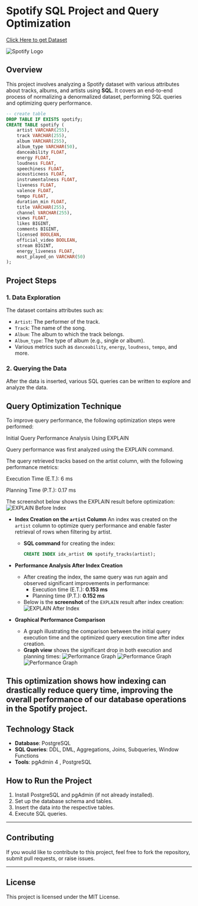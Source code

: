 # Spotify  SQL Project and Query Optimization 

[Click Here to get Dataset](https://www.kaggle.com/datasets/sanjanchaudhari/spotify-dataset)

![Spotify Logo](https://github.com/Subhasree05/spotify-data-analysis-/blob/main/spotifyylogo.jpg)

## Overview
This project involves analyzing a Spotify dataset with various attributes about tracks, albums, and artists using **SQL**. It covers an end-to-end process of normalizing a denormalized dataset, performing SQL queries  and optimizing query performance.  

```sql
-- create table
DROP TABLE IF EXISTS spotify;
CREATE TABLE spotify (
    artist VARCHAR(255),
    track VARCHAR(255),
    album VARCHAR(255),
    album_type VARCHAR(50),
    danceability FLOAT,
    energy FLOAT,
    loudness FLOAT,
    speechiness FLOAT,
    acousticness FLOAT,
    instrumentalness FLOAT,
    liveness FLOAT,
    valence FLOAT,
    tempo FLOAT,
    duration_min FLOAT,
    title VARCHAR(255),
    channel VARCHAR(255),
    views FLOAT,
    likes BIGINT,
    comments BIGINT,
    licensed BOOLEAN,
    official_video BOOLEAN,
    stream BIGINT,
    energy_liveness FLOAT,
    most_played_on VARCHAR(50)
);
```
## Project Steps

### 1. Data Exploration
The dataset contains attributes such as:
- `Artist`: The performer of the track.
- `Track`: The name of the song.
- `Album`: The album to which the track belongs.
- `Album_type`: The type of album (e.g., single or album).
- Various metrics such as `danceability`, `energy`, `loudness`, `tempo`, and more.

### 2. Querying the Data
After the data is inserted, various SQL queries can be written to explore and analyze the data. 


## Query Optimization Technique 

To improve query performance, the following optimization steps were performed:

Initial Query Performance Analysis Using EXPLAIN

Query performance was first analyzed using the EXPLAIN command.

The query retrieved tracks based on the artist column, with the following performance metrics:

Execution Time (E.T.): 6 ms

Planning Time (P.T.): 0.17 ms

The screenshot below shows the EXPLAIN result before optimization:
      ![EXPLAIN Before Index](https://github.com/Subhasree05/spotify-data-analysis-/blob/main/before_query_optimization.png)

- **Index Creation on the `artist` Column**
  An index was created on the `artist` column to optimize query performance and enable faster retrieval of rows when filtering by artist.
    - **SQL command** for creating the index:
      ```sql
      CREATE INDEX idx_artist ON spotify_tracks(artist);
      ```

- **Performance Analysis After Index Creation**
    - After creating the index,  the same query was run again and observed significant improvements in performance:
        - Execution time (E.T.): **0.153 ms**
        - Planning time (P.T.): **0.152 ms**
    - Below is the **screenshot** of the `EXPLAIN` result after index creation:
      ![EXPLAIN After Index](https://github.com/Subhasree05/spotify-data-analysis-/blob/main/after_query_optimization.png)

- **Graphical Performance Comparison**
    - A graph illustrating the comparison between the initial query execution time and the optimized query execution time after index creation.
    - **Graph view** shows the significant drop in both execution and planning times:
      ![Performance Graph](https://github.com/Subhasree05/spotify-data-analysis-/blob/main/spotify_graphical%20view%203.png)
      ![Performance Graph](https://github.com/Subhasree05/spotify-data-analysis-/blob/main/spotify_graphical%20view%202.png)
      ![Performance Graph](https://github.com/Subhasree05/spotify-data-analysis-/blob/main/spotify_graphical%20view%201.png)

This optimization shows how indexing can drastically reduce query time, improving the overall performance of our database operations in the Spotify project.
---

## Technology Stack
- **Database**: PostgreSQL
- **SQL Queries**: DDL, DML, Aggregations, Joins, Subqueries, Window Functions
- **Tools**: pgAdmin 4 , PostgreSQL 

## How to Run the Project
1. Install PostgreSQL and pgAdmin (if not already installed).
2. Set up the database schema and tables.
3. Insert the  data into the respective tables.
4. Execute SQL queries.



---

## Contributing
If you would like to contribute to this project, feel free to fork the repository, submit pull requests, or raise issues.

---

## License
This project is licensed under the MIT License.
